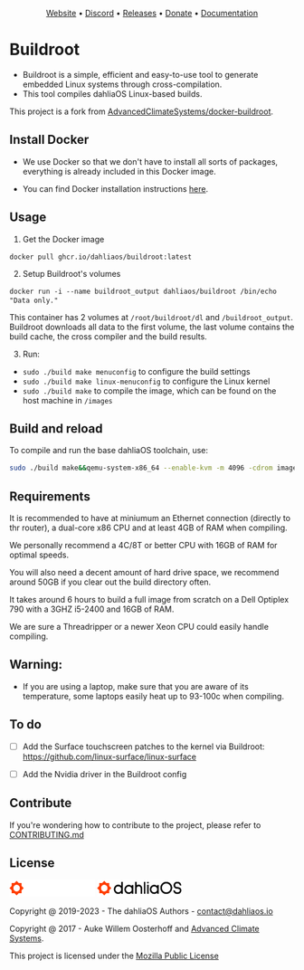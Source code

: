 <p align="center">
<a href="https://dahliaos.io">Website</a> •
<a href="https://dahliaos.io/discord">Discord</a> •
<a href="https://dahliaos.io/download">Releases</a> •
<a href="https://dahliaos.io/donate">Donate</a> •
<a href="https://docs.dahliaos.io">Documentation</a>

# Buildroot

- Buildroot is a simple, efficient and easy-to-use tool to generate embedded Linux systems through cross-compilation.
- This tool compiles dahliaOS Linux-based builds.

This project is a fork from [AdvancedClimateSystems/docker-buildroot](https://github.com/AdvancedClimateSystems/docker-buildroot).

## Install Docker

- We use Docker so that we don't have to install all sorts of packages, everything is already included in this Docker image.

- You can find Docker installation instructions [here](https://docs.docker.com/get-docker/).

## Usage

1. Get the Docker image

``` shell
docker pull ghcr.io/dahliaos/buildroot:latest
```

2. Setup Buildroot's volumes

``` shell
docker run -i --name buildroot_output dahliaos/buildroot /bin/echo "Data only."
```

This container has 2 volumes at `/root/buildroot/dl` and `/buildroot_output`.
Buildroot downloads all data to the first volume, the last volume contains the build cache, the cross compiler and the build results.

3. Run:

- ```sudo ./build make menuconfig``` to configure the build settings
- ```sudo ./build make linux-menuconfig``` to configure the Linux kernel
- ```sudo ./build make``` to compile the image, which can be found on the host machine in ```/images``` 

## Build and reload

To compile and run the base dahliaOS toolchain, use:

```sh
sudo ./build make&&qemu-system-x86_64 --enable-kvm -m 4096 -cdrom images/rootfs.iso9660&&cp images/rootfs.iso9660 images/rootfs.iso
```

## Requirements

It is recommended to have at miniumum an Ethernet connection (directly to thr router), a dual-core x86 CPU and at least 4GB of RAM when compiling.

We personally recommend a 4C/8T or better CPU with 16GB of RAM for optimal speeds.

You will also need a decent amount of hard drive space, we recommend around 50GB if you clear out the build directory often. 

It takes around 6 hours to build a full image from scratch on a Dell Optiplex 790 with a 3GHZ i5-2400 and 16GB of RAM. 

We are sure a Threadripper or a newer Xeon CPU could easily handle compiling.

## Warning:

- If you are using a laptop, make sure that you are aware of its temperature, some laptops easily heat up to 93-100c when compiling.

## To do

- [ ] Add the Surface touchscreen patches to the kernel via Buildroot: https://github.com/linux-surface/linux-surface

- [ ] Add the Nvidia driver in the Buildroot config

## Contribute

If you're wondering how to contribute to the project, please refer to [CONTRIBUTING.md](../CONTRIBUTING.md)

## License

<p align="left">
  <img width="30%" src="https://github.com/dahliaOS/brand/blob/main/dahliaOS/logotype/svg/logotype-dark.svg#gh-dark-mode-only"/>
  <img width="30%" src="https://github.com/dahliaOS/brand/blob/main/dahliaOS/logotype/svg/logotype-light.svg#gh-light-mode-only"/>
</p>

Copyright @ 2019-2023 - The dahliaOS Authors - contact@dahliaos.io

Copyright @ 2017 - Auke Willem Oosterhoff and [Advanced Climate Systems](https://acs-buildings.com/).

This project is licensed under the [Mozilla Public License](/LICENSE)
